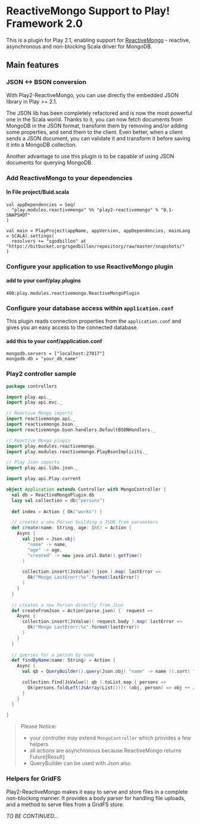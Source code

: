 # ReactiveMongo Support to Play! Framework 2.0

This is a plugin for Play 2.1, enabling support for [ReactiveMongo](http://reactivemongo.org) - reactive, asynchronous and non-blocking Scala driver for MongoDB.

## Main features

### JSON <-> BSON conversion

With Play2-ReactiveMongo, you can use directly the embedded JSON library in Play >= 2.1.

The JSON lib has been completely refactored and is now the most powerful one in the Scala world. Thanks to it, you can now fetch documents from MongoDB in the JSON format, transform them by removing and/or adding some properties, and send them to the client. Even better, when a client sends a JSON document, you can validate it and transform it before saving it into a MongoDB collection.

Another advantage to use this plugin is to be capable of using JSON documents for querying MongoDB.


### Add ReactiveMongo to your dependencies

#### In File project/Buid.scala

```
val appDependencies = Seq(
  "play.modules.reactivemongo" %% "play2-reactivemongo" % "0.1-SNAPSHOT"
)

val main = PlayProject(appName, appVersion, appDependencies, mainLang = SCALA).settings(
  resolvers += "sgodbillon" at "https://bitbucket.org/sgodbillon/repository/raw/master/snapshots/"
)
```


### Configure your application to use ReactiveMongo plugin

#### add to your conf/play.plugins

``` 
400:play.modules.reactivemongo.ReactiveMongoPlugin
```


### Configure your database access within `application.conf`

This plugin reads connection properties from the `application.conf` and gives you an easy access to the connected database.

#### add this to your conf/application.conf

```
mongodb.servers = ["localhost:27017"]
mongodb.db = "your_db_name"
```


### Play2 controller sample

```scala
package controllers

import play.api._
import play.api.mvc._

// Reactive Mongo imports
import reactivemongo.api._
import reactivemongo.bson._
import reactivemongo.bson.handlers.DefaultBSONHandlers._

// Reactive Mongo plugin
import play.modules.reactivemongo._
import play.modules.reactivemongo.PlayBsonImplicits._

// Play Json imports
import play.api.libs.json._

import play.api.Play.current

object Application extends Controller with MongoController {
  val db = ReactiveMongoPlugin.db
  lazy val collection = db("persons")
  
  def index = Action { Ok("works") }

  // creates a new Person building a JSON from parameters
  def create(name: String, age: Int) = Action {
    Async {
      val json = Json.obj(
        "name" -> name, 
        "age" -> age,
        "created" -> new java.util.Date().getTime()
      )

      collection.insert[JsValue]( json ).map( lastError =>
        Ok("Mongo LastErorr:%s".format(lastError))
      )
    }
  }
   
  // creates a new Person directly from Json
  def createFromJson = Action(parse.json) {  request =>
    Async {
      collection.insert[JsValue]( request.body ).map( lastError =>
        Ok("Mongo LastErorr:%s".format(lastError))
      )
    }
  }
  
  // queries for a person by name
  def findByName(name: String) = Action {
    Async {
      val qb = QueryBuilder().query(Json.obj( "name" -> name )).sort( "created" -> SortOrder.Descending)

      collection.find[JsValue]( qb ).toList.map { persons =>
        Ok(persons.foldLeft(JsArray(List()))( (obj, person) => obj ++ Json.arr(person) ))
      }
    }
  } 

}
``` 

> Please Notice:
> 
> - your controller may extend `MongoController` which provides a few helpers
> - all actions are asynchronous because ReactiveMongo returns Future[Result]
> - QueryBuilder can be used with Json also



### Helpers for GridFS

Play2-ReactiveMongo makes it easy to serve and store files in a complete non-blocking manner. 
It provides a body parser for handling file uploads, and a method to serve files from a GridFS store.

_TO BE CONTINUED..._